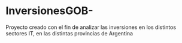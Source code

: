 # InversionesGOB-
Proyecto creado con el fin de analizar las inversiones en los distintos sectores IT, en las distintas provincias de Argentina 
